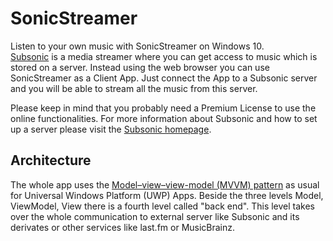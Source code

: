 # SonicStreamer
Listen to your own music with SonicStreamer on Windows 10.   
[Subsonic](http://www.subsonic.org/) is a media streamer where you can get access to music which is stored on a server. Instead using the web browser you can use SonicStreamer as a Client App. Just connect the App to a Subsonic server and you will be able to stream all the music from this server.

Please keep in mind that you probably need a Premium License to use the online functionalities. For more information about Subsonic and how to set up a server please visit the [Subsonic homepage](http://www.subsonic.org/pages/premium.jsp/).

## Architecture
The whole app uses the [Model–view–view-model (MVVM) pattern](https://en.wikipedia.org/wiki/Model%E2%80%93view%E2%80%93viewmodel) as usual for Universal Windows Platform (UWP) Apps. Beside the three levels Model, ViewModel, View there is a fourth level called "back end". This level takes over the whole communication to external server like Subsonic and its derivates or other services like last.fm or MusicBrainz.